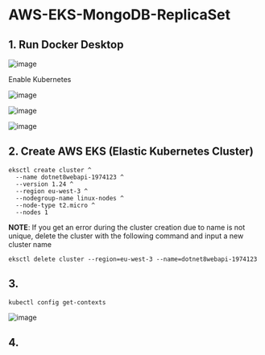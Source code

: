 # AWS-EKS-MongoDB-ReplicaSet

## 1. Run Docker Desktop

![image](https://github.com/luiscoco/AWS-EKS-MongoDB-ReplicaSet/assets/32194879/155a6ddb-7518-4ba0-9229-7e7aed13d738)

Enable Kubernetes 

![image](https://github.com/luiscoco/AWS-EKS-MongoDB-ReplicaSet/assets/32194879/658b6e28-aa7d-4ab7-a411-216b36ed5029)

![image](https://github.com/luiscoco/AWS-EKS-MongoDB-ReplicaSet/assets/32194879/ffd24cd6-be21-4086-abcd-e4cb50be949a)

![image](https://github.com/luiscoco/AWS-EKS-MongoDB-ReplicaSet/assets/32194879/f3569470-60e1-4abb-8268-27a5ebcad178)



## 2. Create AWS EKS (Elastic Kubernetes Cluster)

```
eksctl create cluster ^
  --name dotnet8webapi-1974123 ^
  --version 1.24 ^
  --region eu-west-3 ^
  --nodegroup-name linux-nodes ^
  --node-type t2.micro ^
  --nodes 1
```

**NOTE**: If you get an error during the cluster creation due to name is not unique, delete the cluster with the following command and input a new cluster name 

```
eksctl delete cluster --region=eu-west-3 --name=dotnet8webapi-1974123
```

## 3. 

```
kubectl config get-contexts
```

![image](https://github.com/luiscoco/AWS-EKS-MongoDB-ReplicaSet/assets/32194879/dde4e475-0395-45e6-b781-252feb78911f)


## 4. 




